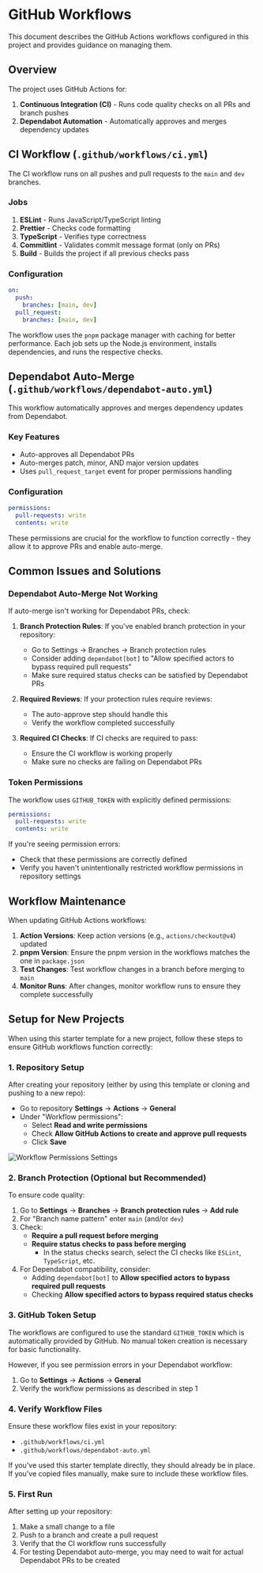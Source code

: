 # GitHub Workflows

This document describes the GitHub Actions workflows configured in this project and provides guidance on managing them.

## Overview

The project uses GitHub Actions for:

1. **Continuous Integration (CI)** - Runs code quality checks on all PRs and branch pushes
2. **Dependabot Automation** - Automatically approves and merges dependency updates

## CI Workflow (`.github/workflows/ci.yml`)

The CI workflow runs on all pushes and pull requests to the `main` and `dev` branches.

### Jobs

1. **ESLint** - Runs JavaScript/TypeScript linting
2. **Prettier** - Checks code formatting
3. **TypeScript** - Verifies type correctness
4. **Commitlint** - Validates commit message format (only on PRs)
5. **Build** - Builds the project if all previous checks pass

### Configuration

```yaml
on:
  push:
    branches: [main, dev]
  pull_request:
    branches: [main, dev]
```

The workflow uses the `pnpm` package manager with caching for better performance. Each job sets up the Node.js environment, installs dependencies, and runs the respective checks.

## Dependabot Auto-Merge (`.github/workflows/dependabot-auto.yml`)

This workflow automatically approves and merges dependency updates from Dependabot.

### Key Features

- Auto-approves all Dependabot PRs
- Auto-merges patch, minor, AND major version updates
- Uses `pull_request_target` event for proper permissions handling

### Configuration

```yaml
permissions:
  pull-requests: write
  contents: write
```

These permissions are crucial for the workflow to function correctly - they allow it to approve PRs and enable auto-merge.

## Common Issues and Solutions

### Dependabot Auto-Merge Not Working

If auto-merge isn't working for Dependabot PRs, check:

1. **Branch Protection Rules**: If you've enabled branch protection in your repository:

   - Go to Settings → Branches → Branch protection rules
   - Consider adding `dependabot[bot]` to "Allow specified actors to bypass required pull requests"
   - Make sure required status checks can be satisfied by Dependabot PRs

2. **Required Reviews**: If your protection rules require reviews:

   - The auto-approve step should handle this
   - Verify the workflow completed successfully

3. **Required CI Checks**: If CI checks are required to pass:
   - Ensure the CI workflow is working properly
   - Make sure no checks are failing on Dependabot PRs

### Token Permissions

The workflow uses `GITHUB_TOKEN` with explicitly defined permissions:

```yaml
permissions:
  pull-requests: write
  contents: write
```

If you're seeing permission errors:

- Check that these permissions are correctly defined
- Verify you haven't unintentionally restricted workflow permissions in repository settings

## Workflow Maintenance

When updating GitHub Actions workflows:

1. **Action Versions**: Keep action versions (e.g., `actions/checkout@v4`) updated
2. **pnpm Version**: Ensure the pnpm version in the workflows matches the one in `package.json`
3. **Test Changes**: Test workflow changes in a branch before merging to `main`
4. **Monitor Runs**: After changes, monitor workflow runs to ensure they complete successfully

## Setup for New Projects

When using this starter template for a new project, follow these steps to ensure GitHub workflows function correctly:

### 1. Repository Setup

After creating your repository (either by using this template or cloning and pushing to a new repo):

- Go to repository **Settings** → **Actions** → **General**
- Under "Workflow permissions":
  - Select **Read and write permissions**
  - Check **Allow GitHub Actions to create and approve pull requests**
  - Click **Save**

![Workflow Permissions Settings](https://docs.github.com/assets/cb-44583/mw-1440/images/help/actions/workflow-permissions.webp)

### 2. Branch Protection (Optional but Recommended)

To ensure code quality:

1. Go to **Settings** → **Branches** → **Branch protection rules** → **Add rule**
2. For "Branch name pattern" enter `main` (and/or `dev`)
3. Check:
   - **Require a pull request before merging**
   - **Require status checks to pass before merging**
     - In the status checks search, select the CI checks like `ESLint`, `TypeScript`, etc.
4. For Dependabot compatibility, consider:
   - Adding `dependabot[bot]` to **Allow specified actors to bypass required pull requests**
   - Checking **Allow specified actors to bypass required status checks**

### 3. GitHub Token Setup

The workflows are configured to use the standard `GITHUB_TOKEN` which is automatically provided by GitHub. No manual token creation is necessary for basic functionality.

However, if you see permission errors in your Dependabot workflow:

1. Go to **Settings** → **Actions** → **General**
2. Verify the workflow permissions as described in step 1

### 4. Verify Workflow Files

Ensure these workflow files exist in your repository:

- `.github/workflows/ci.yml`
- `.github/workflows/dependabot-auto.yml`

If you've used this starter template directly, they should already be in place. If you've copied files manually, make sure to include these workflow files.

### 5. First Run

After setting up your repository:

1. Make a small change to a file
2. Push to a branch and create a pull request
3. Verify that the CI workflow runs successfully
4. For testing Dependabot auto-merge, you may need to wait for actual Dependabot PRs to be created
